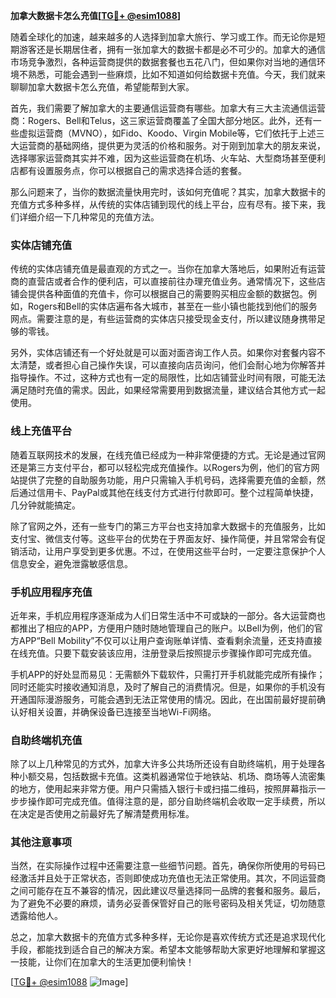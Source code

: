 **加拿大数据卡怎么充值[[TG💪+ @esim1088](https://t.me/s/esim1088)]**

随着全球化的加速，越来越多的人选择到加拿大旅行、学习或工作。而无论你是短期游客还是长期居住者，拥有一张加拿大的数据卡都是必不可少的。加拿大的通信市场竞争激烈，各种运营商提供的数据套餐也五花八门，但如果你对当地的通信环境不熟悉，可能会遇到一些麻烦，比如不知道如何给数据卡充值。今天，我们就来聊聊加拿大数据卡怎么充值，希望能帮到大家。

首先，我们需要了解加拿大的主要通信运营商有哪些。加拿大有三大主流通信运营商：Rogers、Bell和Telus，这三家运营商覆盖了全国大部分地区。此外，还有一些虚拟运营商（MVNO），如Fido、Koodo、Virgin Mobile等，它们依托于上述三大运营商的基础网络，提供更为灵活的价格和服务。对于刚到加拿大的朋友来说，选择哪家运营商其实并不难，因为这些运营商在机场、火车站、大型商场甚至便利店都有设置服务点，你可以根据自己的需求选择合适的套餐。

那么问题来了，当你的数据流量快用完时，该如何充值呢？其实，加拿大数据卡的充值方式多种多样，从传统的实体店铺到现代的线上平台，应有尽有。接下来，我们详细介绍一下几种常见的充值方法。

### 实体店铺充值

传统的实体店铺充值是最直观的方式之一。当你在加拿大落地后，如果附近有运营商的直营店或者合作的便利店，可以直接前往办理充值业务。通常情况下，这些店铺会提供各种面值的充值卡，你可以根据自己的需要购买相应金额的数据包。例如，Rogers和Bell的实体店遍布各大城市，甚至在一些小镇也能找到他们的服务网点。需要注意的是，有些运营商的实体店只接受现金支付，所以建议随身携带足够的零钱。

另外，实体店铺还有一个好处就是可以面对面咨询工作人员。如果你对套餐内容不太清楚，或者担心自己操作失误，可以直接向店员询问，他们会耐心地为你解答并指导操作。不过，这种方式也有一定的局限性，比如店铺营业时间有限，可能无法满足随时充值的需求。因此，如果经常需要用到数据流量，建议结合其他方式一起使用。

### 线上充值平台

随着互联网技术的发展，在线充值已经成为一种非常便捷的方式。无论是通过官网还是第三方支付平台，都可以轻松完成充值操作。以Rogers为例，他们的官方网站提供了完整的自助服务功能，用户只需输入手机号码，选择需要充值的金额，然后通过信用卡、PayPal或其他在线支付方式进行付款即可。整个过程简单快捷，几分钟就能搞定。

除了官网之外，还有一些专门的第三方平台也支持加拿大数据卡的充值服务，比如支付宝、微信支付等。这些平台的优势在于界面友好、操作简便，并且常常会有促销活动，让用户享受到更多优惠。不过，在使用这些平台时，一定要注意保护个人信息安全，避免泄露敏感信息。

### 手机应用程序充值

近年来，手机应用程序逐渐成为人们日常生活中不可或缺的一部分。各大运营商也都推出了相应的APP，方便用户随时随地管理自己的账户。以Bell为例，他们的官方APP“Bell Mobility”不仅可以让用户查询账单详情、查看剩余流量，还支持直接在线充值。只要下载安装该应用，注册登录后按照提示步骤操作即可完成充值。

手机APP的好处显而易见：无需额外下载软件，只需打开手机就能完成所有操作；同时还能实时接收通知消息，及时了解自己的消费情况。但是，如果你的手机没有开通国际漫游服务，可能会遇到无法正常使用的情况。因此，在出国前最好提前确认好相关设置，并确保设备已连接至当地Wi-Fi网络。

### 自助终端机充值

除了以上几种常见的方式外，加拿大许多公共场所还设有自助终端机，用于处理各种小额交易，包括数据卡充值。这类机器通常位于地铁站、机场、商场等人流密集的地方，使用起来非常方便。用户只需插入银行卡或扫描二维码，按照屏幕指示一步步操作即可完成充值。值得注意的是，部分自助终端机会收取一定手续费，所以在决定是否使用之前最好先了解清楚费用标准。

### 其他注意事项

当然，在实际操作过程中还需要注意一些细节问题。首先，确保你所使用的号码已经激活并且处于正常状态，否则即使成功充值也无法正常使用。其次，不同运营商之间可能存在互不兼容的情况，因此建议尽量选择同一品牌的套餐和服务。最后，为了避免不必要的麻烦，请务必妥善保管好自己的账号密码及相关凭证，切勿随意透露给他人。

总之，加拿大数据卡的充值方式多种多样，无论你是喜欢传统方式还是追求现代化手段，都能找到适合自己的解决方案。希望本文能够帮助大家更好地理解和掌握这一技能，让你们在加拿大的生活更加便利愉快！

[[TG💪+ @esim1088](https://t.me/s/esim1088) ![Image](https://i.postimg.cc/4NQfJmqS/Snipaste-2025-05-13-00-14-12.png)]